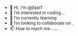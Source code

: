 - 👋 Hi, I’m @jfast1 
- 👀 I’m interested in coding ..
- 🌱 I’m currently learning 
- 💞️ I’m looking to collaborate on .
- 📫 How to reach me ......

<!---
jfast1/jfast1 is a ✨ special ✨ repository because its `README.md` (this file) appears on your GitHub profile.
You can click the Preview link to take a look at your changes.
--->
